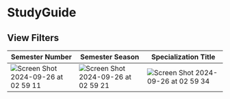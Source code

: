 # StudyGuide

## View Filters
| Semester Number | Semester Season | Specialization Title |
|-----|-----|-----|
| ![Screen Shot 2024-09-26 at 02 59 11](https://github.com/user-attachments/assets/39ad6a76-8fd4-4453-b687-0ab63585c1e8) | ![Screen Shot 2024-09-26 at 02 59 21](https://github.com/user-attachments/assets/18ac1379-7e27-4763-927c-eff88fcc0db4) | ![Screen Shot 2024-09-26 at 02 59 34](https://github.com/user-attachments/assets/aaa16f5b-63bc-4e65-a77e-e52394b18f1f) |





